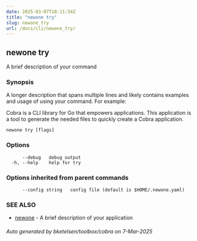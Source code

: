 ```yaml
---
date: 2025-03-07T18:11:54Z
title: "newone try"
slug: newone_try
url: /docs/cli/newone_try/
---
```

## newone try

A brief description of your command

### Synopsis

A longer description that spans multiple lines and likely contains examples
and usage of using your command. For example:

Cobra is a CLI library for Go that empowers applications.
This application is a tool to generate the needed files
to quickly create a Cobra application.

```
newone try [flags]
```

### Options

```
      --debug   debug output
  -h, --help    help for try
```

### Options inherited from parent commands

```
      --config string   config file (default is $HOME/.newone.yaml)
```

### SEE ALSO

* [newone](/docs/cli/newone/)	 - A brief description of your application

###### Auto generated by bketelsen/toolbox/cobra on 7-Mar-2025
